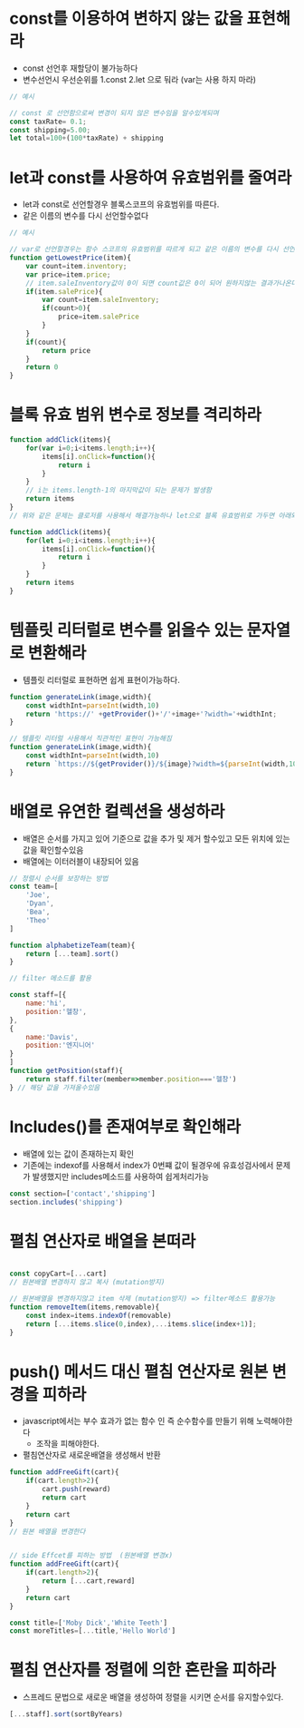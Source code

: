 # const를 이용하여 변하지 않는 값을 표현해라

-  const 선언후 재할당이 불가능하다 
- 변수선언시 우선순위를 1.const 2.let 으로 둬라 (var는 사용 하지 마라)
~~~ js
// 예시

// const 로 선언함으로써 변경이 되지 않은 변수임을 알수있게되며 
const taxRate= 0.1;
const shipping=5.00;
let total=100+(100*taxRate) + shipping


~~~
# let과 const를 사용하여 유효범위를 줄여라
- let과 const로 선언할경우 블록스코프의 유효범위를 따른다.
- 같은 이름의 변수를 다시 선언할수없다 

~~~ js
// 예시

// var로 선언할경우는 함수 스코프의 유효범위를 따르게 되고 같은 이름의 변수를 다시 선언할수없다 
function getLowestPrice(item){
    var count=item.inventory;
    var price=item.price;
    // item.saleInventory값이 0이 되면 count값은 0이 되어 원하지않는 결과가나온다.  => let으로 바꿔줘면 해결이가능하다
    if(item.salePrice){
        var count=item.saleInventory;
        if(count>0){
            price=item.salePrice
        }
    }
    if(count){
        return price
    }
    return 0
}

~~~

# 블록 유효 범위 변수로 정보를 격리하라
~~~js
function addClick(items){
    for(var i=0;i<items.length;i++){
        items[i].onClick=function(){
            return i
        }
    }
    // i는 items.length-1의 마지막값이 되는 문제가 발생함
    return items
}
// 위와 같은 문제는 클로저를 사용해서 해결가능하나 let으로 블록 유효범위로 가두면 아래와 같이 쉽게 해결이가능함 

function addClick(items){
    for(let i=0;i<items.length;i++){
        items[i].onClick=function(){
            return i
        }
    }
    return items
}

~~~

# 템플릿 리터럴로 변수를 읽을수 있는 문자열로 변환해라 
- 템플릿 리터럴로 표현하면 쉽게 표현이가능하다.

~~~js
function generateLink(image,width){
    const widthInt=parseInt(width,10)
    return 'https://' +getProvider()+'/'+image+'?width='+widthInt;
}

// 템플릿 리터럴 사용해서 직관적인 표현이 가능해짐 
function generateLink(image,width){
    const widthInt=parseInt(width,10)
    return `https://${getProvider()}/${image}?width=${parseInt(width,10)}`;
}
~~~

# 배열로 유연한 컬렉션을 생성하라

- 배열은 순서를 가지고 있어 기준으로 값을 추가 및 제거 할수있고 모든 위치에 있는 값을 확인할수있음
- 배열에는 이터러블이 내장되어 있음 

~~~js
// 정렬시 순서를 보장하는 방법
const team=[
    'Joe',
    'Dyan',
    'Bea',
    'Theo'
]

function alphabetizeTeam(team){
    return [...team].sort()
}

// filter 메소드를 활용

const staff=[{
    name:'hi',
    position:'헬창',
},
{
    name:'Davis',
    position:'엔지니어'
}
]
function getPosition(staff){
    return staff.filter(member=>member.position==='헬창')
} // 해당 값을 가져올수있음

~~~

# Includes()를 존재여부로 확인해라
- 배열에 있는 값이 존재하는지 확인 
- 기존에는 indexof를 사용해서 index가 0번쨰 값이 될경우에 유효성검사에서 문제가 발생했지만 includes메소드를 사용하여 쉽게처리가능

~~~js
const section=['contact','shipping']
section.includes('shipping')

~~~

# 펼침 연산자로 배열을 본떠라

~~~ js

const copyCart=[...cart]
// 원본배열 변경하지 않고 복사 (mutation방지)

// 원본배열을 변경하지않고 item 삭제 (mutation방지) => filter메소드 활용가능
function removeItem(items,removable){
    const index=items.indexOf(removable)
    return [...items.slice(0,index),...items.slice(index+1)];
}

~~~

# push() 메서드 대신 펼침 연산자로 원본 변경을 피하라
- javascript에서는 부수 효과가 없는 함수 인 즉 순수함수를 만들기 위해 노력해야한다 
  - 조작을 피해야한다.
- 펼침연산자로 새로운배열을 생성해서 반환

~~~js
function addFreeGift(cart){
    if(cart.length>2){
        cart.push(reward)
        return cart
    }
    return cart
}
// 원본 배열을 변경한다 


// side Effcet를 피하는 방법  (원본배열 변경x)
function addFreeGift(cart){
    if(cart.length>2){
        return [...cart,reward]
    }
    return cart
}

const title=['Moby Dick','White Teeth']
const moreTitles=[...title,'Hello World']
~~~

# 펼침 연산자를 정렬에 의한 혼란을 피하라 
- 스프레드 문법으로 새로운 배열을 생성하여 정렬을 시키면 순서를 유지할수있다.
~~~ js
[...staff].sort(sortByYears)

~~~
